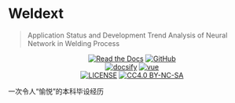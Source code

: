# Weldext

> Application Status and Development Trend Analysis of Neural Network in Welding Process

<p align="center">
   <a href="https://SigureMo.github.io/weldext/" target="_blank"><img alt="Read the Docs" src="https://img.shields.io/badge/Paper-weldext-red?style=flat-square&logo=read-the-docs"></a>
   <a href="https://github.com/SigureMo/weldext" target="_blank"><img alt="GitHub" src="https://img.shields.io/badge/GitHub-weldext-black?style=flat-square&logo=github"></a>
   <br/>
   <a href="https://docsify.js.org/" target="_blank"><img alt="docsify" src="https://img.shields.io/badge/docsify-powered-42b983?style=flat-square&logo=javascript"></a>
   <a href="https://unpkg.com/docsify/themes/vue.css" target="_blank"><img alt="vue" src="https://img.shields.io/badge/theme-vue-4fc08d?style=flat-square&logo=vue.js"></a>
   <br/>
   <a href="LICENSE"><img alt="LICENSE" src="https://img.shields.io/badge/License-MIT-orange?style=flat-square"></a>
   <a href="https://creativecommons.org/licenses/by-nc-sa/4.0/"><img alt="CC4.0 BY-NC-SA" src="https://img.shields.io/static/v1?label=CC4.0&message=BY-NC-SA&color=yellow&style=flat-square"></a>
</p>

一次令人“愉悦”的本科毕设经历

